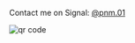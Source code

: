 Contact me on Signal: [@pnm.01](https://signal.me/#eu/hWthJSTfgzauZR0dx-o9ED0hkconKE1zsU1gIM0fVJ_YkU2pfG5CU5HWV5IH7Ops)

![qr code](/signal-username-qr-code.png)

